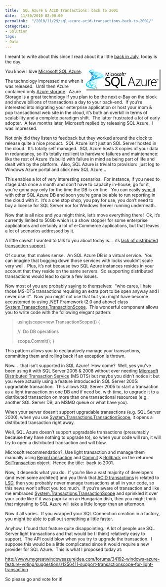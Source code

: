```yaml
---
title:  SQL Azure & ACID Transactions: back to 2001
date:  11/30/2010 02:00:00
permalink:  "/2010/11/29/sql-azure-acid-transactions-back-to-2001/"
categories:
- Solution
tags:
- Data
---
```

I meant to write about this since I read about it a little <a href="http://blogs.msdn.com/b/sqlazure/archive/2010/07/19/10039859.aspx">back in July</a>, today is the day.

<a href="assets/2010/11/sql-azure-acid-transactions-back-to-2001/image3.png"><img style="display:inline;margin-left:0;margin-right:0;border:0;" title="image" src="assets/2010/11/sql-azure-acid-transactions-back-to-2001/image_thumb3.png" border="0" alt="image" width="244" height="71" align="right" /></a> You know I love <a href="http://www.microsoft.com/en-us/sqlazure/default.aspx">Microsoft SQL Azure</a>.

The technology impressed me when it was released.  Until then Azure contained only <a href="http://www.microsoft.com/windowsazure/windowsazure/">Azure storage</a>.  Azure Storage is a great technology if you plan to be the next e-Bay on the block and shove billions of transactions a day to your back-end.  If you’re interested into migrating your enterprise application or host your mom &amp; pop transactional web site in the cloud, it’s both an overkill in terms of scalability and a complete paradigm shift.  The latter frustrated a lot of early adopter.  A few months later, Microsoft replied by releasing SQL Azure.  I was impressed.

Not only did they listen to feedback but they worked around the clock to release quite a nice product.  SQL Azure isn’t just an SQL Server hosted in the cloud.  It’s totally self managed.  SQL Azure hosts 3 copies of your data in redundancy, so it’s totally resilient to hardware failures and maintenance:  like the rest of Azure it’s build with failure in mind as being part of life and dealt with by the platform.  Also, SQL Azure is trivial to provision:  just log to Windows Azure portal and click new SQL Azure…

This enables a lot of very interesting scenarios.  For instance, if you need to stage data once a month and don’t have to capacity in-house, go for it, you’re gona pay only for the time the DB is on-line.  You can easily <a href="https://datasync.sqlazurelabs.com/SADataSync.aspx">sync it</a> with other SQL Azure DB and soon you’re gona be able to run reporting in the cloud with it.  It’s a one stop shop, you pay for use, you don’t need to buy a license for SQL Server nor for Windows Server running underneath.

Now that is all nice and you might think, let’s move everything there!  Ok, it’s currently limited to 50Gb which is a show stopper for some enterprise applications and certainly a lot of e-Commerce applications, but that leaves a lot of scenarios addressed by it.

A little caveat I wanted to talk to you about today is…  its <a href="http://msdn.microsoft.com/en-us/library/ee336245.aspx#ts">lack of distributed transaction support</a>.

Of course, that makes sense.  An SQL Azure DB is a virtual service.  You can imagine that bogging down those services with locks wouldn’t scale very well.  Plus, it’s not because two SQL Azure instances resides in your account that they reside on the same servers.  So supporting distributed transactions would lead to quite a few issues.

Now most of you are probably saying to themselves:  “who cares, I hate those MS-DTS transactions requiring an extra port to be open anyway and I never use it”.  Now you might not use that but you might have become accustomed to using .NET Framework (2.0 and above) class <a href="http://msdn.microsoft.com/en-us/library/system.transactions.transactionscope.aspx">System.Transactions.TransactionScope</a>.  This wonderful component allows you to write code with the following elegant pattern:
<blockquote>using(scope=new TransactionScope())
{

//  Do DB operations

scope.Commit();
}</blockquote>
This pattern allows you to declaratively manage your transactions, committing them and rolling back if an exception is thrown.

Now…  that isn’t supported in SQL Azure!  How come?  Well, yes you’ve been using it with SQL Server 2005 &amp; 2008 without ever needing <a href="http://en.wikipedia.org/wiki/Distributed_Transaction_Coordinator">Microsoft Distributed Transaction Service</a> (MS DTS) but maybe you didn’t notice it but you were actually using a feature introduced in SQL Server 2005:  upgradable transaction.  This allows SQL Server 2005 to start a transaction as a light transaction on one DB and if need be, with time, to upgrade it to a distributed transaction on more than one transactional resources (e.g. another SQL Server DB, an MSMQ queue or what have you).

When your server doesn’t support upgradable transactions (e.g. SQL Server 2000), when you use <a href="http://msdn.microsoft.com/en-us/library/system.transactions.transactionscope.aspx">System.Transactions.TransactionScope</a>, it opens a distributed transaction right away.

Well, SQL Azure doesn’t support upgradable transactions (presumably because they have nothing to upgrade to), so when your code will run, it will try to open a distributed transaction and will blow.

Microsoft recommendation?  Use light transaction and manage them manually using <a href="http://msdn.microsoft.com/en-us/library/86773566.aspx">BeginTransaction</a> and <a href="http://msdn.microsoft.com/en-us/library/system.data.sqlclient.sqltransaction.commit.aspx">Commit</a> &amp; <a href="http://msdn.microsoft.com/en-us/library/zayx5s0h.aspx">Rollback</a> on the returned <a href="http://msdn.microsoft.com/en-us/library/system.data.sqlclient.sqltransaction.aspx">SqlTransaction</a> object.  Hence the title:  back to 2001.

Now, it depends what you do.  If you’re like a vast majority of developers (and even some architect) and you think that <a href="http://en.wikipedia.org/wiki/ACID">ACID transactions</a> is related to <a href="http://en.wikipedia.org/wiki/Lsd">LSD</a>, then you probably never manage transactions at all in your code, so this news won’t affect you too much.  If you’re aware of transaction and like me embraced <a href="http://msdn.microsoft.com/en-us/library/system.transactions.transactionscope.aspx">System.Transactions.TransactionScope</a> and sprinkled it over your code like if it was paprika on an Hungarian dish, then you might think that migrating to SQL Azure will take a little longer than an afternoon.

Now it all varies.  If you wrapped your SQL Connection creation in a factory, you might be able to pull out something a little faster.

Anyhow, I found that feature quite disappointing.  A lot of people use SQL Server light transactions and that would be (I think) relatively easy to support.  The API could blow when you try to upgrade the transaction.  I suppose this would be a little complicated since it would require a new provider for SQL Azure.  This is what I proposed today at:

<a title="http://www.mygreatwindowsazureidea.com/forums/34192-windows-azure-feature-voting/suggestions/1256411-support-transactionscope-for-light-transaction" href="http://www.mygreatwindowsazureidea.com/forums/34192-windows-azure-feature-voting/suggestions/1256411-support-transactionscope-for-light-transaction">http://www.mygreatwindowsazureidea.com/forums/34192-windows-azure-feature-voting/suggestions/1256411-support-transactionscope-for-light-transaction</a>

So please go and vote for it!